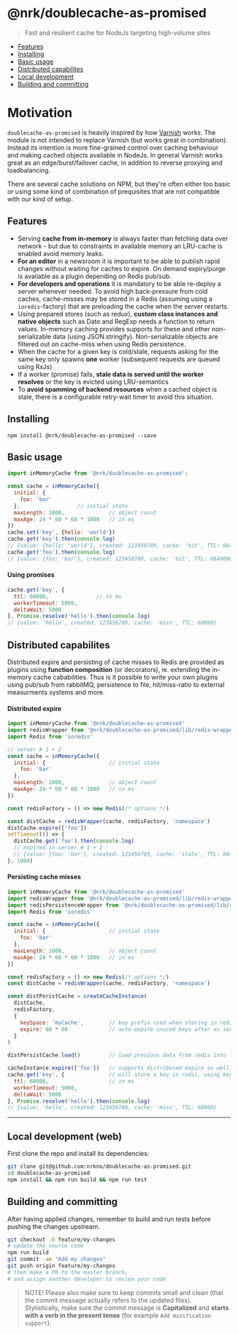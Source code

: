 # @nrk/doublecache-as-promised

> Fast and resilient cache for NodeJs targeting high-volume sites

- [Features](#features)
- [Installing](#installing)
- [Basic usage](#basic-usage)
- [Distributed capabilites](#distributed-capabilites)
- [Local development](#local-development)
- [Building and committing](#building-and-committing)

# Motivation
`doublecache-as-promised` is heavily inspired by how [Varnish](https://varnish-cache.org/) works. The module is not intended to replace Varnish (but works great in combination). Instead its intention is more fine-grained control over caching behaviour and making cached objects available in NodeJs. In general Varnish works great as an edge/burst/failover cache, in addition to reverse proxying and loadbalancing.

There are several cache solutions on NPM, but they're often either too basic or
using some kind of combination of prequisites that are not compatible with our kind of setup.

## Features
- Serving __cache from in-memory__ is always faster than fetching data over network - but due to constraints in available memory an LRU-cache is enabled avoid memory leaks.
- __For an editor__ in a newsroom it is important to be able to publish rapid changes without waiting for caches to expire. On demand expiry/purge is available as a plugin depending on Redis pub/sub.
- __For developers and operations__ it is mandatory to be able re-deploy a server whenever needed. To avoid high back-pressure from cold caches, cache-misses may be stored in a Redis (assuming using a `ioredis`-factory) that are preloading the cache when the server restarts.
- Using prepared stores (such as redux), __custom class instances and native objects__ such as Date and RegExp needs a function to return values. In-memory caching provides supports for these and other non-serializable data (using JSON.stringify). Non-serializable objects are filtered out on cache-miss when using Redis persistence.
- When the cache for a given key is cold/stale, requests asking for the same key only spawns __one__ worker (subsequent requests are queued using RxJs)
- If a worker (promise) fails, __stale data is served until the worker resolves__ or the key is evicted using LRU-semantics
- To __avoid spamming of backend resources__ when a cached object is stale, there is a configurable retry-wait timer to avoid this situation.

## Installing

```
npm install @nrk/doublecache-as-promised --save
```

## Basic usage
```js
import inMemoryCache from '@nrk/doublecache-as-promised';

const cache = inMemoryCache({
  initial: {
    foo: 'bar'
  },                  // initial state
  maxLength: 1000,              // object count
  maxAge: 24 * 60 * 60 * 1000   // in ms
})
cache.set('key', {hello: 'world'})
cache.get('key').then(console.log)
// {value: {hello: 'world'}, created: 123456789, cache: 'hit', TTL: 86400000}
cache.get('foo').then(console.log)
// {value: {foo: 'bar'}, created: 123456789, cache: 'hit', TTL: 86400000}
```

#### Using promises
```js
cache.get('key', {
  ttl: 60000,               // in ms
  workerTimeout: 5000,
  deltaWait: 5000
}, Promise.resolve('hello').then(console.log)
// {value: 'hello', created: 123456789, cache: 'miss', TTL: 60000}
```

## Distributed capabilites
Distributed expire and persisting of cache misses to Redis are provided as
plugins using __function composition__ (or decorators), ie. extending the
in-memory cache cababilities. Thus is it possible to write your own plugins using pub/sub from rabbitMQ, persistence to file, hit/miss-ratio to external measurments systems and more.

#### Distributed expire
```js
import inMemoryCache from '@nrk/doublecache-as-promised'
import redisWrapper from '@nrk/doublecache-as-promised/lib/redis-wrapper'
import Redis from 'ioredis'

// server # 1 + 2
const cache = inMemoryCache({
  initial: {                    // initial state
    foo: 'bar'
  },                  
  maxLength: 1000,              // object count
  maxAge: 24 * 60 * 60 * 1000   // in ms
})

const redisFactory = () => new Redis(/* options */)

const distCache = redisWrapper(cache, redisFactory, 'namespace')
distCache.expire(['foo'])
setTimeout(() => {
  distCache.get('foo').then(console.log)
  // expired in server # 1 + 2
  // {value: {foo: 'bar'}, created: 123456789, cache: 'stale', TTL: 86400000}
}, 1000)
```

#### Persisting cache misses
```js
import inMemoryCache from '@nrk/doublecache-as-promised'
import redisWrapper from '@nrk/doublecache-as-promised/lib/redis-wrapper'
import redisPersistenceWrapper from '@nrk/doublecache-as-promised/lib/redis-persistence-wrapper'
import Redis from 'ioredis'

const cache = inMemoryCache({
  initial: {                    // initial state
    foo: 'bar'
  },                  
  maxLength: 1000,              // object count
  maxAge: 24 * 60 * 60 * 1000   // in ms
})

const redisFactory = () => new Redis(/* options */)
const distCache = redisWrapper(cache, redisFactory, 'namespace')

const distPeristCache = createCacheInstance(
  distCache,
  redisFactory,
  {
    keySpace: 'myCache',        // key prefix used when storing in redis
    expire: 60 * 60             // auto expire unused keys after xx seconds
  }
)

distPersistCache.load()         // load previous data from redis into local cache

cacheInstance.expire(['foo'])   // supports distributed expire as well, using redisWrapper
cache.get('key', {              // will store a key in redis, using key: myCache-<timestamp><key>
  ttl: 60000,                   // in ms
  workerTimeout: 5000,
  deltaWait: 5000
}, Promise.resolve('hello').then(console.log)
// {value: 'hello', created: 123456789, cache: 'miss', TTL: 60000}
```

---

## Local development (web)
First clone the repo and install its dependencies:

```bash
git clone git@github.com:nrkno/doublecache-as-promised.git
cd doublecache-as-promised
npm install && npm run build && npm run test
```

## Building and committing
After having applied changes, remember to build and run tests before pushing the changes upstream.

```bash
git checkout -b feature/my-changes
# update the source code
npm run build
git commit -am "Add my changes"
git push origin feature/my-changes
# then make a PR to the master branch,
# and assign another developer to review your code
```

> NOTE! Please also make sure to keep commits small and clean (that the commit message actually refers to the updated files).  
> Stylistically, make sure the commit message is **Capitalized** and **starts with a verb in the present tense** (for example `Add minification support`).

